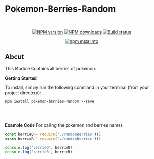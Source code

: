 # Pokemon-Berries-Random
<div align="center">
  <br />
  <p>
    <a href="https://www.npmjs.com/package/pokemon-berries-random"><img src="https://img.shields.io/npm/v/pokemon-berries-random.svg?maxAge=3600" alt="NPM version" /></a>
    <a href="https://www.npmjs.com/package/pokemon-berries-random.js"><img src="https://img.shields.io/npm/dt/pokemon-berries-random.js.svg?maxAge=3600" alt="NPM downloads" /></a>
    <a href="https://travis-ci.org/CharizardFire58/pokemon-berries-random"><img src="https://travis-ci.org/CharizardFire58/pokemon-berries-random.svg" alt="Build status" /></a>
  </p>
  <p>
    <a href="https://nodei.co/npm/pokemon-berries-random/"><img src="https://nodei.co/npm/pokemon-berries-random.png?downloads=true&stars=true" alt="npm installnfo" /></a>
  </p>
</div>

## About

This Module Contains all berries of pokemon.

**Getting Started** 

To install, simply run the following command in your terminal (from your project directory):

```
npm install pokemon-berries-random --save
```
<br></br>

**Example Code** 
For calling the pokemon and berries names

```js
const berrieQ = require('./randomBerries')()
const berrieR = require('./randomBerries')()

console.log('berrieQ', berrieQ)
console.log('berrieR', berrieR)
```
